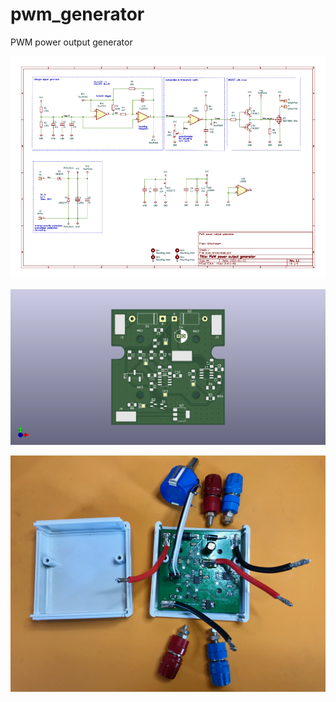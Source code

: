 # pwm_generator

PWM power output generator

![schematic](pwm_generator.png)

![PCB](pwm_driver.png)

![Photo](IMG_0087.jpeg)

